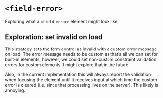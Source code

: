 # `<field-error>`

Exploring what a `<field-error>` element might look like.

## Exploration: set invalid on load

This strategy sets the form control as invalid with a custom error message on
load. The error message needs to be custom as that’s all we can set for built-in
elements, however, we could set non-custom constraint validation errors for
custom elements. I might explore that in the future.

Also, in the current implementation this will always report the validation when
focusing the element until it receives input at which time the custom error is
cleared (i.e. since that processing lives on the server). This likely is
annoying.
